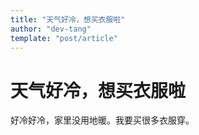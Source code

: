 ```yaml
---
title: "天气好冷，想买衣服啦"
author: "dev-tang"
template: "post/article"
---
```


# 天气好冷，想买衣服啦
好冷好冷，家里没用地暖。我要买很多衣服穿。
